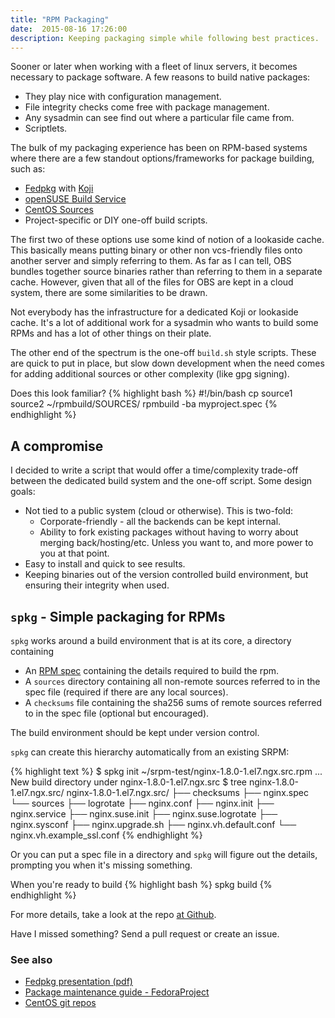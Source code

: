 ```yaml
---
title: "RPM Packaging"
date:  2015-08-16 17:26:00
description: Keeping packaging simple while following best practices.
---
```


Sooner or later when working with a fleet of linux servers, it becomes necessary to package software. A few reasons to build native packages:

* They play nice with configuration management.
* File integrity checks come free with package management.
* Any sysadmin can see find out where a particular file came from.
* Scriptlets.

The bulk of my packaging experience has been on RPM-based systems where there are a few standout options/frameworks for package building, such as:

* [Fedpkg](https://fedorahosted.org/fedpkg/) with [Koji](https://fedorahosted.org/koji/wiki)
* [openSUSE Build Service](https://build.opensuse.org/)
* [CentOS Sources](http://wiki.centos.org/Sources)
* Project-specific or DIY one-off build scripts.

The first two of these options use some kind of notion of a lookaside cache. This basically means putting binary or other non vcs-friendly files onto another server and simply referring to them. As far as I can tell, OBS bundles together source binaries rather than referring to them in a separate cache. However, given that all of the files for OBS are kept in a cloud system, there are some similarities to be drawn.

Not everybody has the infrastructure for a dedicated Koji or lookaside cache. It's a lot of additional work for a sysadmin who wants to build some RPMs and has a lot of other things on their plate.

The other end of the spectrum is the one-off <code>build.sh</code> style scripts. These are quick to put in place, but slow down development when the need comes for adding additional sources or other complexity (like gpg signing).

Does this look familiar?
{% highlight bash %}
#!/bin/bash
cp source1 source2 ~/rpmbuild/SOURCES/
rpmbuild -ba myproject.spec
{% endhighlight %}

## A compromise

I decided to write a script that would offer a time/complexity trade-off between the dedicated build system and the one-off script. Some design goals:

* Not tied to a public system (cloud or otherwise). This is two-fold:
    * Corporate-friendly - all the backends can be kept internal.
    * Ability to fork existing packages without having to worry about merging back/hosting/etc. Unless you want to, and more power to you at that point.
* Easy to install and quick to see results.
* Keeping binaries out of the version controlled build environment, but ensuring their integrity when used.

## <code>spkg</code> - Simple packaging for RPMs

<code>spkg</code> works around a build environment that is at its core, a directory containing

* An [RPM spec](https://fedoraproject.org/wiki/How_to_create_an_RPM_package#Examples) containing the details required to build the rpm.
* A <code>sources</code> directory containing all non-remote sources referred to in the spec file (required if there are any local sources).
* A <code>checksums</code> file containing the sha256 sums of remote sources referred to in the spec file (optional but encouraged).

The build environment should be kept under version control.

<code>spkg</code> can create this hierarchy automatically from an existing SRPM:

{% highlight text %}
$ spkg init ~/srpm-test/nginx-1.8.0-1.el7.ngx.src.rpm
...
New build directory under nginx-1.8.0-1.el7.ngx.src
$ tree nginx-1.8.0-1.el7.ngx.src/
nginx-1.8.0-1.el7.ngx.src/
├── checksums
├── nginx.spec
└── sources
    ├── logrotate
    ├── nginx.conf
    ├── nginx.init
    ├── nginx.service
    ├── nginx.suse.init
    ├── nginx.suse.logrotate
    ├── nginx.sysconf
    ├── nginx.upgrade.sh
    ├── nginx.vh.default.conf
    └── nginx.vh.example_ssl.conf
{% endhighlight %}

Or you can put a spec file in a directory and <code>spkg</code> will figure out the details, prompting you when it's missing something.

When you're ready to build
{% highlight bash %}
spkg build
{% endhighlight %}

For more details, take a look at the repo [at Github](https://github.com/mdsummers/spkg).

Have I missed something? Send a pull request or create an issue.

### See also
* [Fedpkg presentation (pdf)](https://fedoraproject.org/w/uploads/1/1c/Fedpkg-presentation.pdf)
* [Package maintenance guide - FedoraProject](https://fedoraproject.org/wiki/Package_maintenance_guide)
* [CentOS git repos](https://git.centos.org/)

